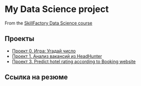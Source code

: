 # My Data Science project

From the [SkillFactory Data Science course](http://scillfactory.ru/data-scientist)

## Проекты

* [Проект 0. Игра: Угадай число](https://github.com/igord21/task-9.1/tree/main/project_0)
* [Проект 1. Анализ вакансий из HeadHunter](https://github.com/igord21/task-9.1/tree/main/project_1)
* [Проект 3. Predict hotel rating according to Booking website](https://github.com/igord21/task-9.1/tree/main/project_3)

## Ссылка на резюме
